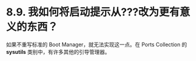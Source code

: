 # 8.9. 我如何将启动提示从???改为更有意义的东西？

如果不重写标准的 Boot Manager，就无法实现这一点。在 Ports Collection 的 **sysutils** 类别中，有许多其他的引导管理器。
